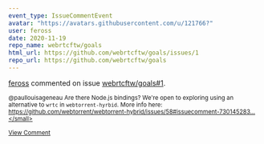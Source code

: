 ```yaml
---
event_type: IssueCommentEvent
avatar: "https://avatars.githubusercontent.com/u/121766?"
user: feross
date: 2020-11-19
repo_name: webrtcftw/goals
html_url: https://github.com/webrtcftw/goals/issues/1
repo_url: https://github.com/webrtcftw/goals
---
```


<a href='https://github.com/feross' target='_blank'>feross</a> commented on issue <a href='https://github.com/webrtcftw/goals/issues/1' target='_blank'>webrtcftw/goals#1</a>.

<small>@paullouisageneau Are there Node.js bindings? We're open to exploring using an alternative to `wrtc` in `webtorrent-hyrbid`. More info here: https://github.com/webtorrent/webtorrent-hybrid/issues/58#issuecomment-730145283...</small>

<a href='https://github.com/webrtcftw/goals/issues/1' target='_blank'>View Comment</a>